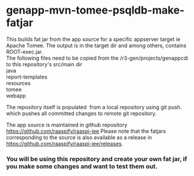 # genapp-mvn-tomee-psqldb-make-fatjar
This builds fat jar from the app source for a specific appserver target ie Apache Tomee. The output is in the target dir and among others, contains ROOT-exec.jar.  
The following files need to be copied from the <app-source>/r3-gen/projects/genappcdi to this repository's src/main dir  
java  
report-templates  
resources  
tomee  
webapp  

The repository itself is populated  from a local repository using git push. which pushes all committed changes to remote git repository. 

The app source is maintained in github repository https://github.com/raaspify/raaspi-jee 
Please note that the fatjars corresponding to the source is also available as a release in https://github.com/raaspify/raaspi-jee/releases.

### You will be using this repository and create your own fat jar, if you make some changes and want to test them out. ###
